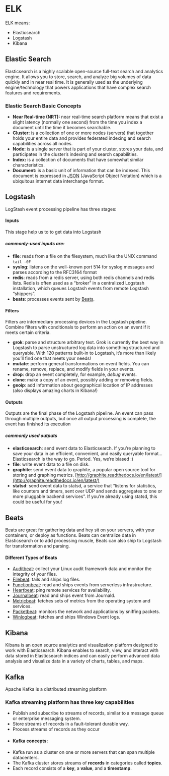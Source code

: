 
# ELK
ELK means:

 

-   Elasticsearch
-   Logstash
-   Kibana
## Elastic Search
Elasticsearch is a highly scalable open-source full-text search and analytics engine. It allows you to store, search, and analyze big volumes of data quickly and in near real time. It is generally used as the underlying engine/technology that powers applications that have complex search features and requirements.
### Elastic Search Basic Concepts
- **Near Real-time (NRT):** near real-time search platform means that exist a slight latency (normally one second) from the time you index a document until the time it becomes searchable.
- **Cluster:** is a collection of one or more nodes (servers) that together holds your entire data and provides federated indexing and search capabilities across all nodes.
- **Node:** is a single server that is part of your cluster, stores your data, and participates in the cluster’s indexing and search capabilities.
- **Index:** is a collection of documents that have somewhat similar characteristics.
- **Document:** is a basic unit of information that can be indexed. This document is expressed in [JSON](http://json.org/) (JavaScript Object Notation) which is a ubiquitous internet data interchange format.
## Logstash
LogStash event processing pipeline has three stages:
#### Inputs
This stage help us to  to get data into Logstash
##### commonly-used inputs are:
- **file**: reads from a file on the filesystem, much like the UNIX command  `tail -0F`
-   **syslog**: listens on the well-known port 514 for syslog messages and parses according to the RFC3164 format
-   **redis**: reads from a redis server, using both redis channels and redis lists. Redis is often used as a “broker” in a centralized Logstash installation, which queues Logstash events from remote Logstash “shippers”.
-   **beats**: processes events sent by  [Beats](https://www.elastic.co/downloads/beats).

#### Filters
Filters are intermediary processing devices in the Logstash pipeline.  Combine filters with conditionals to perform an action on an event if it meets certain criteria. 
-   **grok**: parse and structure arbitrary text. Grok is currently the best way in Logstash to parse unstructured log data into something structured and queryable. With 120 patterns built-in to Logstash, it’s more than likely you’ll find one that meets your needs!
-   **mutate**: perform general transformations on event fields. You can rename, remove, replace, and modify fields in your events.
-   **drop**: drop an event completely, for example,  _debug_  events.
-   **clone**: make a copy of an event, possibly adding or removing fields.
-   **geoip**: add information about geographical location of IP addresses (also displays amazing charts in Kibana!)

#### Outputs

Outputs are the final phase of the Logstash pipeline. An event can pass through multiple outputs, but once all output processing is complete, the event has finished its execution
##### commonly used outputs
-   **elasticsearch**: send event data to Elasticsearch. If you’re planning to save your data in an efficient, convenient, and easily queryable format… Elasticsearch is the way to go. Period. Yes, we’re biased :)
-   **file**: write event data to a file on disk.
-   **graphite**: send event data to graphite, a popular open source tool for storing and graphing metrics.  [http://graphite.readthedocs.io/en/latest/](http://graphite.readthedocs.io/en/latest/)
-   **statsd**: send event data to statsd, a service that “listens for statistics, like counters and timers, sent over UDP and sends aggregates to one or more pluggable backend services”. If you’re already using statsd, this could be useful for you!
## Beats
Beats are great for gathering data and hey sit on your servers, with your containers, or deploy as functions. Beats can centralize data in Elasticsearch or to add  processing muscle, Beats can also ship to Logstash for transformation and parsing.
#### Different Types of Beats
-   [Auditbeat](https://www.elastic.co/guide/en/beats/auditbeat/6.6/auditbeat-getting-started.html): collect your Linux audit framework data and monitor the integrity of your files.
-   [Filebeat](https://www.elastic.co/guide/en/beats/filebeat/6.6/filebeat-getting-started.html): tails and ships log files.
-   [Functionbeat](https://www.elastic.co/guide/en/beats/functionbeat/6.6/functionbeat-getting-started.html): read and ships events from serverless infrastructure.
-   [Heartbeat](https://www.elastic.co/guide/en/beats/heartbeat/6.6/heartbeat-getting-started.html): ping remote services for availability.
-   [Journalbeat](https://www.elastic.co/guide/en/beats/journalbeat/6.6/journalbeat-getting-started.html): read and ships event from Journald.
-   [Metricbeat](https://www.elastic.co/guide/en/beats/metricbeat/6.6/metricbeat-getting-started.html): fetches sets of metrics from the operating system and services.
-   [Packetbeat](https://www.elastic.co/guide/en/beats/packetbeat/6.6/packetbeat-getting-started.html): monitors the network and applications by sniffing packets.
-   [Winlogbeat](https://www.elastic.co/guide/en/beats/winlogbeat/6.6/winlogbeat-getting-started.html): fetches and ships Windows Event logs.
## Kibana
Kibana is an open source analytics and visualization platform designed to work with Elasticsearch.  Kibana enables to search, view, and interact with data stored in Elasticsearch indices and can easily perform advanced data analysis and visualize  data in a variety of charts, tables, and maps.

## Kafka
Apache Kafka is a distributed streaming platform

### Kafka streaming platform has three key capabilities
-   Publish and subscribe to streams of records, similar to a message queue or enterprise messaging system.
-   Store streams of records in a fault-tolerant durable way.
-   Process streams of records as they occur
- #### Kafka concepts:
- Kafka run as a cluster on one or more servers that can span multiple datacenters.
-   The Kafka cluster stores streams of  **records**  in categories called  **topics**.
-   Each record consists of a **key**, a **value**, and a **timestamp**.
<!--stackedit_data:
eyJoaXN0b3J5IjpbNTk5MjMxNzg4LC0yODEyNjk1NDEsOTI5Mj
A2NzA0XX0=
-->